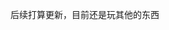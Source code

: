 <!--
 * @Author: haowen.li1
 * @Date: 2023-10-03 18:23:22
 * @LastEditors: haowen.li1
 * @LastEditTime: 2023-10-03 18:23:36
 * @Description: 
-->
后续打算更新，目前还是玩其他的东西